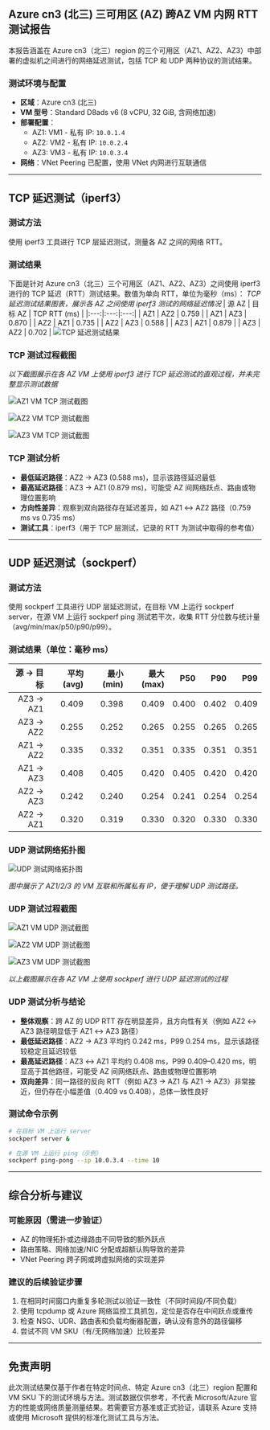 ## Azure cn3 (北三) 三可用区 (AZ) 跨AZ VM 内网 RTT 测试报告

本报告涵盖在 Azure cn3（北三）region 的三个可用区（AZ1、AZ2、AZ3）中部署的虚拟机之间进行的网络延迟测试，包括 TCP 和 UDP 两种协议的测试结果。

### 测试环境与配置

- **区域**：Azure cn3 (北三)
- **VM 型号**：Standard D8ads v6 (8 vCPU, 32 GiB, 含网络加速)
- **部署配置**：
  - AZ1: VM1 - 私有 IP: `10.0.1.4`
  - AZ2: VM2 - 私有 IP: `10.0.2.4`
  - AZ3: VM3 - 私有 IP: `10.0.3.4`
- **网络**：VNet Peering 已配置，使用 VNet 内网进行互联通信

---

## TCP 延迟测试（iperf3）

### 测试方法

使用 iperf3 工具进行 TCP 层延迟测试，测量各 AZ 之间的网络 RTT。

### 测试结果

下面是针对 Azure cn3（北三）三个可用区（AZ1、AZ2、AZ3）之间使用 iperf3 进行的 TCP 延迟（RTT）测试结果。数值为单向 RTT，单位为毫秒（ms）：
*TCP 延迟测试结果图表，展示各 AZ 之间使用 iperf3 测试的网络延迟情况*
| 源 AZ | 目标 AZ | TCP RTT (ms) |
|:---:|:---:|:---:|
| AZ1 | AZ2 | 0.759 |
| AZ1 | AZ3 | 0.870 |
| AZ2 | AZ1 | 0.735 |
| AZ2 | AZ3 | 0.588 |
| AZ3 | AZ1 | 0.879 |
| AZ3 | AZ2 | 0.702 |
![TCP 延迟测试结果](images/TCP-Latency.png)

### TCP 测试过程截图



*以下截图展示在各 AZ VM 上使用 iperf3 进行 TCP 延迟测试的直观过程，并未完整显示测试数据*

![AZ1 VM TCP 测试截图](images/tcp-latency-vm1.png)

![AZ2 VM TCP 测试截图](images/tcp-latency-vm2.png)

![AZ3 VM TCP 测试截图](images/tcp-latency-vm3.png)



### TCP 测试分析

- **最低延迟路径**：AZ2 → AZ3 (0.588 ms)，显示该路径延迟最低
- **最高延迟路径**：AZ3 → AZ1 (0.879 ms)，可能受 AZ 间网络跃点、路由或物理位置影响
- **方向性差异**：观察到双向路径存在延迟差异，如 AZ1 ↔ AZ2 路径（0.759 ms vs 0.735 ms）
- **测试工具**：iperf3（用于 TCP 层测试，记录的 RTT 为测试中取得的参考值）

---

## UDP 延迟测试（sockperf）

### 测试方法

使用 sockperf 工具进行 UDP 层延迟测试，在目标 VM 上运行 sockperf server，在源 VM 上运行 sockperf ping 测试若干次，收集 RTT 分位数与统计量（avg/min/max/p50/p90/p99）。

### 测试结果（单位：毫秒 ms）

| 源 → 目标 | 平均 (avg) | 最小 (min) | 最大 (max) | P50 | P90 | P99 |
|---:|---:|---:|---:|---:|---:|---:|
| AZ3 → AZ1 | 0.409 | 0.398 | 0.409 | 0.400 | 0.402 | 0.409 |
| AZ3 → AZ2 | 0.255 | 0.252 | 0.265 | 0.255 | 0.265 | 0.265 |
| AZ1 → AZ2 | 0.335 | 0.332 | 0.351 | 0.335 | 0.351 | 0.351 |
| AZ1 → AZ3 | 0.408 | 0.405 | 0.420 | 0.405 | 0.420 | 0.420 |
| AZ2 → AZ3 | 0.242 | 0.240 | 0.254 | 0.241 | 0.254 | 0.254 |
| AZ2 → AZ1 | 0.320 | 0.319 | 0.330 | 0.320 | 0.330 | 0.330 |

### UDP 测试网络拓扑图

![UDP 测试网络拓扑图](images/UDP-Latency.png)

*图中展示了 AZ1/2/3 的 VM 互联和所属私有 IP，便于理解 UDP 测试路径。*

### UDP 测试过程截图

![AZ1 VM UDP 测试截图](images/az1-vm1.png)

![AZ2 VM UDP 测试截图](images/az2-vm2.png)

![AZ3 VM UDP 测试截图](images/az3-vm3.png)

*以上截图展示在各 AZ VM 上使用 sockperf 进行 UDP 延迟测试的过程*

### UDP 测试分析与结论
- **整体观察**：跨 AZ 的 UDP RTT 存在明显差异，且方向性有关（例如 AZ2 ↔ AZ3 路径明显低于 AZ1 ↔ AZ3 路径）
- **最低延迟路径**：AZ2 → AZ3 平均约 0.242 ms，P99 0.254 ms，显示该路径较稳定且延迟较低
- **最高延迟路径**：AZ3 ↔ AZ1 平均约 0.408 ms，P99 0.409–0.420 ms，明显高于其他路径，可能受 AZ 间网络跃点、路由或物理位置影响
- **双向差异**：同一路径的反向 RTT（例如 AZ3 → AZ1 与 AZ1 → AZ3）非常接近，但仍存在小幅差值（0.409 vs 0.408），总体一致性良好

### 测试命令示例

```bash
# 在目标 VM 上运行 server
sockperf server &

# 在源 VM 上运行 ping（示例）
sockperf ping-pong --ip 10.0.3.4 --time 10
```

---

## 综合分析与建议

### 可能原因（需进一步验证）

- AZ 的物理拓扑或边缘路由不同导致的额外跃点
- 路由策略、网络加速/NIC 分配或超额认购导致的差异
- VNet Peering 跨子网或跨虚拟网络的实现差异

### 建议的后续验证步骤

1. 在相同时间窗口内重复多轮测试以验证一致性（不同时间段/不同负载）
2. 使用 tcpdump 或 Azure 网络监控工具抓包，定位是否存在中间跃点或重传
3. 检查 NSG、UDR、路由表和负载均衡器配置，确认没有意外的路径偏移
4. 尝试不同 VM SKU（有/无网络加速）比较差异

---

## 免责声明

此次测试结果仅基于作者在特定时间点、特定 Azure cn3（北三）region 配置和 VM SKU 下的测试环境与方法。测试数据仅供参考，不代表 Microsoft/Azure 官方的性能或网络质量测量结果。若需要官方基准或正式验证，请联系 Azure 支持或使用 Microsoft 提供的标准化测试工具与方法。
